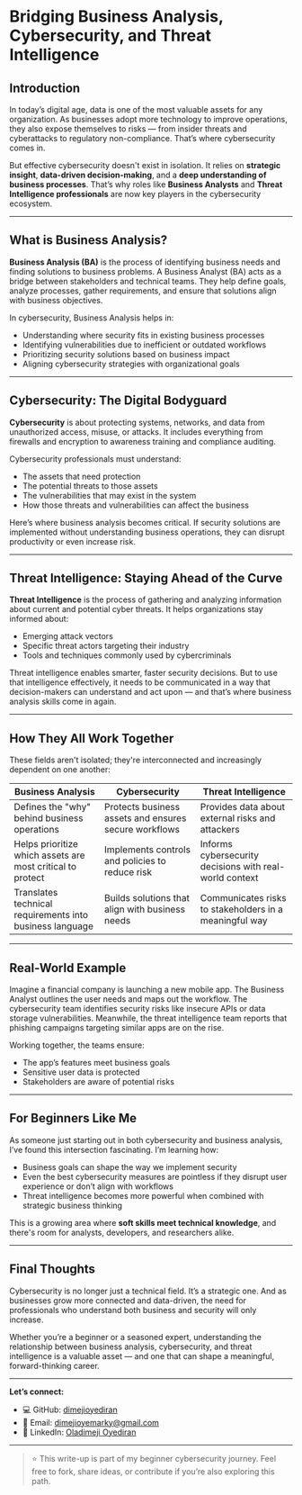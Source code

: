# Bridging Business Analysis, Cybersecurity, and Threat Intelligence

## Introduction

In today’s digital age, data is one of the most valuable assets for any organization. As businesses adopt more technology to improve operations, they also expose themselves to risks — from insider threats and cyberattacks to regulatory non-compliance. That’s where cybersecurity comes in.

But effective cybersecurity doesn't exist in isolation. It relies on **strategic insight**, **data-driven decision-making**, and a **deep understanding of business processes**. That’s why roles like **Business Analysts** and **Threat Intelligence professionals** are now key players in the cybersecurity ecosystem.

---

## What is Business Analysis?

**Business Analysis (BA)** is the process of identifying business needs and finding solutions to business problems. A Business Analyst (BA) acts as a bridge between stakeholders and technical teams. They help define goals, analyze processes, gather requirements, and ensure that solutions align with business objectives.

In cybersecurity, Business Analysis helps in:
- Understanding where security fits in existing business processes
- Identifying vulnerabilities due to inefficient or outdated workflows
- Prioritizing security solutions based on business impact
- Aligning cybersecurity strategies with organizational goals

---

## Cybersecurity: The Digital Bodyguard

**Cybersecurity** is about protecting systems, networks, and data from unauthorized access, misuse, or attacks. It includes everything from firewalls and encryption to awareness training and compliance auditing.

Cybersecurity professionals must understand:
- The assets that need protection
- The potential threats to those assets
- The vulnerabilities that may exist in the system
- How those threats and vulnerabilities can affect the business

Here’s where business analysis becomes critical. If security solutions are implemented without understanding business operations, they can disrupt productivity or even increase risk.

---

## Threat Intelligence: Staying Ahead of the Curve

**Threat Intelligence** is the process of gathering and analyzing information about current and potential cyber threats. It helps organizations stay informed about:
- Emerging attack vectors
- Specific threat actors targeting their industry
- Tools and techniques commonly used by cybercriminals

Threat intelligence enables smarter, faster security decisions. But to use that intelligence effectively, it needs to be communicated in a way that decision-makers can understand and act upon — and that’s where business analysis skills come in again.

---

## How They All Work Together

These fields aren't isolated; they're interconnected and increasingly dependent on one another:

| Business Analysis | Cybersecurity | Threat Intelligence |
|------------------|----------------|---------------------|
| Defines the "why" behind business operations | Protects business assets and ensures secure workflows | Provides data about external risks and attackers |
| Helps prioritize which assets are most critical to protect | Implements controls and policies to reduce risk | Informs cybersecurity decisions with real-world context |
| Translates technical requirements into business language | Builds solutions that align with business needs | Communicates risks to stakeholders in a meaningful way |

---

## Real-World Example

Imagine a financial company is launching a new mobile app. The Business Analyst outlines the user needs and maps out the workflow. The cybersecurity team identifies security risks like insecure APIs or data storage vulnerabilities. Meanwhile, the threat intelligence team reports that phishing campaigns targeting similar apps are on the rise.

Working together, the teams ensure:
- The app’s features meet business goals
- Sensitive user data is protected
- Stakeholders are aware of potential risks

---

## For Beginners Like Me

As someone just starting out in both cybersecurity and business analysis, I’ve found this intersection fascinating. I’m learning how:
- Business goals can shape the way we implement security
- Even the best cybersecurity measures are pointless if they disrupt user experience or don’t align with workflows
- Threat intelligence becomes more powerful when combined with strategic business thinking

This is a growing area where **soft skills meet technical knowledge**, and there's room for analysts, developers, and researchers alike.

---

## Final Thoughts

Cybersecurity is no longer just a technical field. It’s a strategic one. And as businesses grow more connected and data-driven, the need for professionals who understand both business and security will only increase.

Whether you’re a beginner or a seasoned expert, understanding the relationship between business analysis, cybersecurity, and threat intelligence is a valuable asset — and one that can shape a meaningful, forward-thinking career.

---

**Let’s connect:**

- 💻 GitHub: [dimejioyediran](https://github.com/dimejioyediran)  
- 📧 Email: dimejioyemarky@gmail.com  
- 🔗 LinkedIn: [Oladimeji Oyediran](https://www.linkedin.com/in/oladimeji-oyediran-657658238)

---

> ⭐️ This write-up is part of my beginner cybersecurity journey. Feel free to fork, share ideas, or contribute if you’re also exploring this path.
